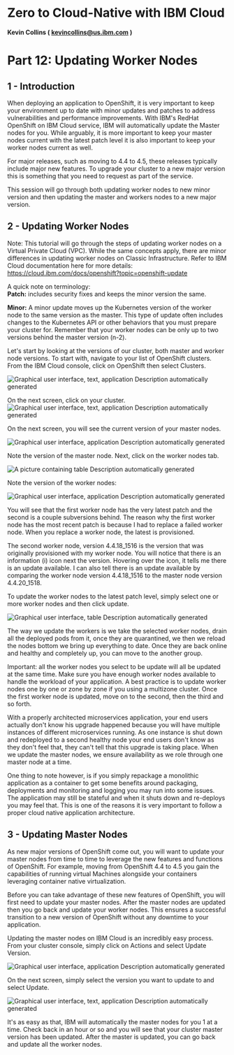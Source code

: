 Zero to Cloud-Native with IBM Cloud
===================================

**Kevin Collins ( kevincollins@us.ibm.com )**  

Part 12: Updating Worker Nodes 
==============================

1 - Introduction
-----------------

When deploying an application to OpenShift, it is very important to keep
your environment up to date with minor updates and patches to address
vulnerabilities and performance improvements. With IBM's RedHat
OpenShift on IBM Cloud service, IBM will automatically update the Master
nodes for you. While arguably, it is more important to keep your master
nodes current with the latest patch level it is also important to keep
your worker nodes current as well.

For major releases, such as moving to 4.4 to 4.5, these releases
typically include major new features. To upgrade your cluster to a new
major version this is something that you need to request as part of the
service.

This session will go through both updating worker nodes to new minor
version and then updating the master and workers nodes to a new major
version.

2 - Updating Worker Nodes
--------------------------

Note: This tutorial will go through the steps of updating worker nodes
on a Virtual Private Cloud (VPC). While the same concepts apply, there
are minor differences in updating worker nodes on Classic
Infrastructure. Refer to IBM Cloud documentation here for more details:
<https://cloud.ibm.com/docs/openshift?topic=openshift-update>

A quick note on terminology:  
**Patch:** includes security fixes and keeps the minor version the same.

**Minor:** A minor update moves up the Kubernetes version of the worker
node to the same version as the master. This type of update often
includes changes to the Kubernetes API or other behaviors that you must
prepare your cluster for. Remember that your worker nodes can be only up
to two versions behind the master version (n-2).

Let's start by looking at the versions of our cluster, both master and
worker node versions. To start with, navigate to your list of OpenShift
clusters. From the IBM Cloud console, click on OpenShift then select
Clusters.

![Graphical user interface, text, application Description automatically
generated](.//media/image2.png)

On the next screen, click on your cluster.
![Graphical user interface, text, application Description automatically
generated](.//media/image3.png)


On the next screen, you will see the current version of your master
nodes.

![Graphical user interface, application Description automatically
generated](.//media/image4.png)

Note the version of the master node. Next, click on the worker nodes
tab.

![A picture containing table Description automatically
generated](.//media/image5.png)

Note the version of the worker nodes:

![Graphical user interface, application Description automatically
generated](.//media/image6.png)

You will see that the first worker node has the very latest patch and
the second is a couple subversions behind. The reason why the first
worker node has the most recent patch is because I had to replace a
failed worker node. When you replace a worker node, the latest is
provisioned.

The second worker node, version 4.4.18_1516 is the version that was
originally provisioned with my worker node. You will notice that there
is an information (i) icon next the version. Hovering over the icon, it
tells me there is an update available. I can also tell there is an
update available by comparing the worker node version 4.4.18_1516 to the
master node version 4.4.20_1518.

To update the worker nodes to the latest patch level, simply select one
or more worker nodes and then click update.

![Graphical user interface, table Description automatically
generated](.//media/image7.png)

The way we update the workers is we take the selected worker nodes,
drain all the deployed pods from it, once they are quarantined, we then
we reload the nodes bottom we bring up everything to date. Once they are
back online and healthy and completely up, you can move to the another
group.

Important: all the worker nodes you select to be update will all be
updated at the same time. Make sure you have enough worker nodes
available to handle the workload of your application. A best practice is
to update worker nodes one by one or zone by zone if you using a
multizone cluster. Once the first worker node is updated, move on to the
second, then the third and so forth.

With a properly architected microservices application, your end users
actually don't know his upgrade happened because you will have multiple
instances of different microservices running. As one instance is shut
down and redeployed to a second healthy node your end users don't know
as they don't feel that, they can't tell that this upgrade is taking
place. When we update the master nodes, we ensure availability as we
role through one master node at a time.

One thing to note however, is if you simply repackage a monolithic
application as a container to get some benefits around packaging,
deployments and monitoring and logging you may run into some issues. The
application may still be stateful and when it shuts down and re-deploys
you may feel that. This is one of the reasons it is very important to
follow a proper cloud native application architecture.

3 - Updating Master Nodes
--------------------------

As new major versions of OpenShift come out, you will want to update
your master nodes from time to time to leverage the new features and
functions of OpenShift. For example, moving from OpenShift 4.4 to 4.5
you gain the capabilities of running virtual Machines alongside your
containers leveraging container native virtualization.

Before you can take advantage of these new features of OpenShift, you
will first need to update your master nodes. After the master nodes are
updated then you go back and update your worker nodes. This ensures a
successful transition to a new version of OpenShift without any downtime
to your application.

Updating the master nodes on IBM Cloud is an incredibly easy process.
From your cluster console, simply click on Actions and select Update
Version.

![Graphical user interface, application Description automatically
generated](.//media/image8.png)

On the next screen, simply select the version you want to update to and
select Update.

![Graphical user interface, text, application Description automatically
generated](.//media/image9.png)

It's as easy as that, IBM will automatically the master nodes for you 1
at a time. Check back in an hour or so and you will see that your
cluster master version has been updated. After the master is updated,
you can go back and update all the worker nodes.
